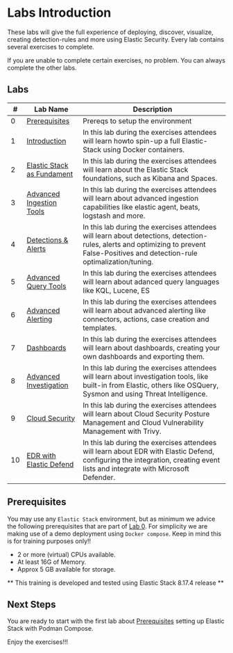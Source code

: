 # Labs Introduction

These labs will give the full experience of deploying, discover, visualize, creating detection-rules and more using Elastic Security. Every lab contains several exercises to complete.

If you are unable to complete certain exercises, no problem. You can always complete the other labs.

## Labs

| #   | Lab Name                                                                             | Description                                                                                                                                                                                                                                                                             |
|------|--------------------------------------------------------------------------------------|------------------------------------------------------------------------------------------------------------------------------------------------------------------------------------------------------------------------------------------------------------------------------------------|
| 0   | [Prerequisites](00-prereqs/README.md) | Prereqs to setup the environment|
| 1   | [Introduction](01-introduction/README.md)| In this lab during the exercises attendees will learn howto spin-up a full Elastic-Stack using Docker containers.|
| 2   | [Elastic Stack as Fundament](02-StackFoundation/README.md) | In this lab during the exercises attendees will learn about the Elastic Stack foundations, such as Kibana and Spaces.|
| 3   | [Advanced Ingestion Tools](03-AdvancedIngestion/README.md) | In this lab during the exercises attendees will learn about advanced ingestion capabilities like elastic agent, beats, logstash and more.|
| 4   | [Detections & Alerts](04-DetectionsAlerts/README.md) | In this lab during the exercises attendees will learn about detections, detection-rules, alerts and optimizing to prevent False-Positives and detection-rule optimalization/tuning.|
| 5   | [Advanced Query Tools](05-AdvancedQuering/README.md) | In this lab during the exercises attendees will learn about adanced query languages like KQL, Lucene, ES|QL and EQL. We also look at the ECS.|
| 6   | [Advanced Alerting](06-AdvancedAlerting/README.md) | In this lab during the exercises attendees will learn about advanced alerting like connectors, actions, case creation and templates.|
| 7   | [Dashboards](07-Dashboards/README.md) | In this lab during the exercises attendees will learn about dashboards, creating your own dashboards and exporting them.|
| 8   | [Advanced Investigation](08/AdvancedInvestigation/README.md) | In this lab during the exercises attendees will learn about investigation tools, like built-in from Elastic, others like OSQuery, Sysmon and using Threat Intelligence.|
| 9   | [Cloud Security](09-CloudSecurity/README.md) | In this lab during the exercises attendees will learn about Cloud Security Posture Management and Cloud Vulnerability Management with Trivy.|
| 10   | [EDR with Elastic Defend](10-EDRDefend/README.md) | In this lab during the exercises attendees will learn about EDR with Elastic Defend, configuring the integration, creating event lists and integrate with Microsoft Defender.|

## Prerequisites

You may use any `Elastic Stack` environment, but as minimum we advice the following prerequisites that are part of [Lab 0](00-prereqs/README.md). For simplicity we are making use of a demo deployment using `Docker compose`. Keep in mind this is for training purposes only!!

- 2 or more (virtual) CPUs available.
- At least 16G of Memory.
- Approx 5 GB available for storage.

** This training is developed and tested using Elastic Stack 8.17.4 release **

## Next Steps

You are ready to start with the first lab about [Prerequisites](00-prereqs/README.md) setting up Elastic Stack with Podman Compose.

Enjoy the exercises!!!